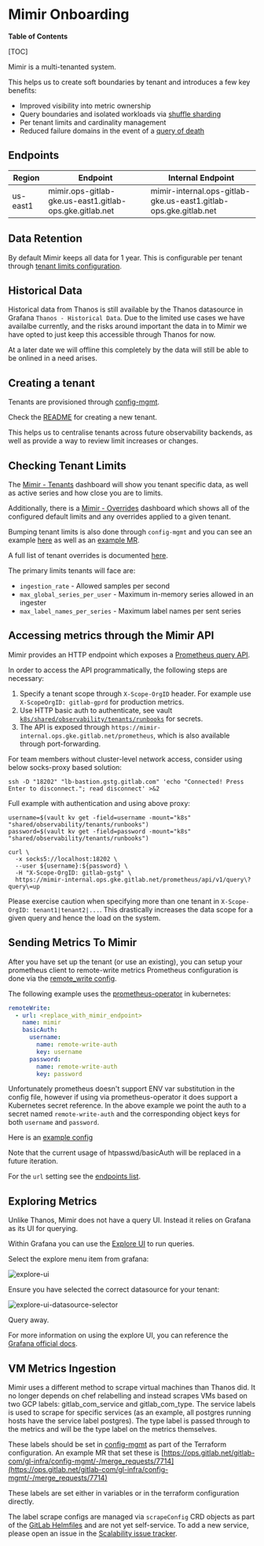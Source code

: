 # Mimir Onboarding

**Table of Contents**

[TOC]

Mimir is a multi-tenanted system.

This helps us to create soft boundaries by tenant and introduces a few key benefits:

- Improved visibility into metric ownership
- Query boundaries and isolated workloads via [shuffle sharding](https://grafana.com/docs/mimir/latest/configure/configure-shuffle-sharding/#about-shuffle-sharding)
- Per tenant limits and cardinality management
- Reduced failure domains in the event of a [query of death](https://grafana.com/docs/mimir/latest/configure/configure-shuffle-sharding/#the-impact-of-a-query-of-death)

## Endpoints

| Region | Endpoint | Internal Endpoint |
| ------ | -------- | ----------------- |
| us-east1 | mimir.ops-gitlab-gke.us-east1.gitlab-ops.gke.gitlab.net | mimir-internal.ops-gitlab-gke.us-east1.gitlab-ops.gke.gitlab.net |

## Data Retention

By default Mimir keeps all data for 1 year. This is configurable per tenant through [tenant limits configuration](#checking-tenant-limits).

## Historical Data

Historical data from Thanos is still available by the Thanos datasource in Grafana `Thanos - Historical Data`. Due to the limited use cases we have availalbe currently, and the risks around important the data in to Mimir we have opted to just keep this accessible through Thanos for now.

At a later date we will offline this completely by the data will still be able to be onlined in a need arises.

## Creating a tenant

Tenants are provisioned through [config-mgmt](https://ops.gitlab.net/gitlab-com/gl-infra/config-mgmt/-/tree/main/environments/observability-tenants).

Check the [README](https://ops.gitlab.net/gitlab-com/gl-infra/config-mgmt/-/tree/main/environments/observability-tenants#create-tenant) for creating a new tenant.

This helps us to centralise tenants across future observability backends, as well as provide a way to review limit increases or changes.

## Checking Tenant Limits

The [Mimir - Tenants](https://dashboards.gitlab.net/d/35fa247ce651ba189debf33d7ae41611/mimir-tenants?orgId=1) dashboard will show you tenant specific data, as well as active series and how close you are to limits.

Additionally, there is a [Mimir - Overrides](https://dashboards.gitlab.net/d/1e2c358600ac53f09faea133f811b5bb/mimir-overrides?orgId=1) dashboard which shows all of the configured default limits and any overrides applied to a given tenant.

Bumping tenant limits is also done through `config-mgmt` and you can see an example [here](https://ops.gitlab.net/gitlab-com/gl-infra/config-mgmt/-/blob/7a6669d31a8e17b833004f1d0e7b621f9c64e2de/environments/observability-tenants/tenants/gitlab-gprd.yaml#L5) as well as an [example MR](https://ops.gitlab.net/gitlab-com/gl-infra/config-mgmt/-/merge_requests/7737).

A full list of tenant overrides is documented [here](https://grafana.com/docs/mimir/latest/references/configuration-parameters/#limits).

The primary limits tenants will face are:

- `ingestion_rate` - Allowed samples per second
- `max_global_series_per_user` -  Maximum in-memory series allowed in an ingester
- `max_label_names_per_series` - Maximum label names per sent series

## Accessing metrics through the Mimir API

Mimir provides an HTTP endpoint which exposes a [Prometheus query API](https://prometheus.io/docs/prometheus/latest/querying/api/).

In order to access the API programmatically, the following steps are necessary:

1. Specify a tenant scope through `X-Scope-OrgID` header. For example use `X-ScopeOrgID: gitlab-gprd` for production metrics.
2. Use HTTP basic auth to authenticate, see vault [`k8s/shared/observability/tenants/runbooks`](https://vault.gitlab.net/ui/vault/secrets/k8s/kv/shared%2Fobservability%2Ftenants%2Frunbooks/details) for secrets.
3. The API is exposed through `https://mimir-internal.ops.gke.gitlab.net/prometheus`, which is also available through port-forwarding.

For team members without cluster-level network access, consider using below socks-proxy based solution:

```
ssh -D "18202" "lb-bastion.gstg.gitlab.com" 'echo "Connected! Press Enter to disconnect."; read disconnect' >&2
```

Full example with authentication and using above proxy:

```
username=$(vault kv get -field=username -mount="k8s" "shared/observability/tenants/runbooks")
password=$(vault kv get -field=password -mount="k8s" "shared/observability/tenants/runbooks")

curl \
  -x socks5://localhost:18202 \
  --user ${username}:${password} \
  -H "X-Scope-OrgID: gitlab-gstg" \
  https://mimir-internal.ops.gke.gitlab.net/prometheus/api/v1/query\?query\=up
```

Please exercise caution when specifying more than one tenant in `X-Scope-OrgID: tenant1|tenant2|...`.
This drastically increases the data scope for a given query and hence the load on the system.

## Sending Metrics To Mimir

After you have set up the tenant (or use an existing), you can setup your prometheus client to remote-write metrics
Prometheus configuration is done via the [remote_write config](https://prometheus.io/docs/prometheus/latest/configuration/configuration/#remote_write).

The following example uses the [prometheus-operator](https://github.com/prometheus-operator/prometheus-operator) in kubernetes:

```yaml
remoteWrite:
  - url: <replace_with_mimir_endpoint>
    name: mimir
    basicAuth:
      username:
        name: remote-write-auth
        key: username
      password:
        name: remote-write-auth
        key: password
```

Unfortunately prometheus doesn't support ENV var substitution in the config file, however if using via prometheus-operator it does support a Kubernetes secret reference.
In the above example we point the auth to a secret named `remote-write-auth` and the corresponding object keys for both `username` and `password`.

Here is an [example config](https://gitlab.com/gitlab-com/gl-infra/k8s-workloads/gitlab-helmfiles/-/blob/7fc52a69894df7e4f635e976668ecb19c962b570/releases/30-gitlab-monitoring/values-instances/ops-gitlab-rw.yaml.gotmpl#L16)

Note that the current usage of htpasswd/basicAuth will be replaced in a future iteration.

For the `url` setting see the [endpoints list](#endpoints).

## Exploring Metrics

Unlike Thanos, Mimir does not have a query UI. Instead it relies on Grafana as its UI for querying.

Within Grafana you can use the [Explore UI](https://dashboards.gitlab.net/explore) to run queries.

Select the explore menu item from grafana:

![explore-ui](./img/explure-ui.png)

Ensure you have selected the correct datasource for your tenant:

![explore-ui-datasource-selector](./img/explore-ui-datasource-selector.png)

Query away.

For more information on using the explore UI, you can reference the [Grafana official docs](https://grafana.com/docs/grafana/latest/explore/).

## VM Metrics Ingestion

Mimir uses a different method to scrape virtual machines than Thanos did.  It no longer depends on chef relabelling and instead scrapes VMs based on two GCP labels:  gitlab_com_service and gitlab_com_type.  The service labels is used to scrape for specific services (as an example, all postgres running hosts have the service label postgres).  The type label is passed through to the metrics and will be the type label on the metrics themselves.

These labels should be set in [config-mgmt](https://gitlab.com/gitlab-com/gl-infra/config-mgmt) as part of the Terraform configuration.  An example MR that set these is [https://ops.gitlab.net/gitlab-com/gl-infra/config-mgmt/-/merge_requests/7714](https://ops.gitlab.net/gitlab-com/gl-infra/config-mgmt/-/merge_requests/7714)

These labels are set either in variables or in the terraform configuration directly.

The label scrape configs are managed via `scrapeConfig` CRD objects as part of the [GitLab Helmfiles](https://gitlab.com/gitlab-com/gl-infra/k8s-workloads/gitlab-helmfiles/-/tree/master/releases/prometheus-scrape-configs?ref_type=heads) and are not yet self-service.  To add a new service, please open an issue in the [Scalability issue tracker](https://gitlab.com/gitlab-com/gl-infra/scalability/-/issues/).
